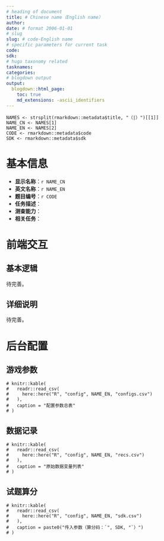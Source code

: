 ```yaml
---
# heading of document
title: # Chinese name（English name）
author:
date: # format 2006-01-01
# slug
slug: # code-English name
# specific parameters for current task
code:
sdk:
# hugo taxonomy related
tasknames:
categories:
# blogdown output
output:
  blogdown::html_page:
    toc: true
    md_extensions: -ascii_identifiers
---
```


```{r parse-meta, include=FALSE}
NAMES <- strsplit(rmarkdown::metadata$title, "（|）")[[1]]
NAME_CN <- NAMES[1]
NAME_EN <- NAMES[2]
CODE <- rmarkdown::metadata$code
SDK <- rmarkdown::metadata$sdk
```

# 基本信息

* **显示名称**：`r NAME_CN`
* **英文名称**：`r NAME_EN`
* **题目编号**：`r CODE`
* **任务描述**：
* **测查能力**：
* **相关任务**：

# 前端交互

## 基本逻辑

待完善。

## 详细说明

待完善。

# 后台配置

## 游戏参数

```{r configs, echo=FALSE, message=FALSE}
# knitr::kable(
#   readr::read_csv(
#     here::here("R", "config", NAME_EN, "configs.csv")
#   ),
#   caption = "配置参数总表"
# )
```

## 数据记录

```{r recording-variables, echo=FALSE, message=FALSE}
# knitr::kable(
#   readr::read_csv(
#     here::here("R", "config", NAME_EN, "recs.csv")
#   ),
#   caption = "原始数据变量列表"
# )
```

## 试题算分

```{r sdk-score, echo=FALSE, message=FALSE}
# knitr::kable(
#   readr::read_csv(
#     here::here("R", "config", NAME_EN, "sdk.csv")
#   ),
#   caption = paste0("传入参数（算分码：`", SDK, "`）")
# )
```
